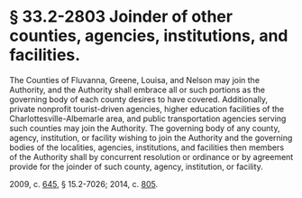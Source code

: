 # § 33.2-2803 Joinder of other counties, agencies, institutions, and facilities.

<p>The Counties of Fluvanna, Greene, Louisa, and Nelson may join the Authority, and the Authority shall embrace all or such portions as the governing body of each county desires to have covered. Additionally, private nonprofit tourist-driven agencies, higher education facilities of the Charlottesville-Albemarle area, and public transportation agencies serving such counties may join the Authority. The governing body of any county, agency, institution, or facility wishing to join the Authority and the governing bodies of the localities, agencies, institutions, and facilities then members of the Authority shall by concurrent resolution or ordinance or by agreement provide for the joinder of such county, agency, institution, or facility.</p><p>2009, c. <a href='http://lis.virginia.gov/cgi-bin/legp604.exe?091+ful+CHAP0645'>645</a>, § 15.2-7026; 2014, c. <a href='http://lis.virginia.gov/cgi-bin/legp604.exe?141+ful+CHAP0805'>805</a>.</p>